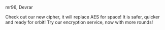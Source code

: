 mr96, Devrar

Check out our new cipher, it will replace AES for space! It is safer, quicker and ready for orbit! Try our encryption service, now with more rounds!
